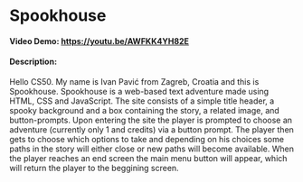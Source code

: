 # Spookhouse
#### Video Demo:  https://youtu.be/AWFKK4YH82E
#### Description:
Hello CS50.
My name is Ivan Pavić from Zagreb, Croatia and this is Spookhouse.
Spookhouse is a web-based text adventure made using HTML, CSS and JavaScript.
The site consists of a simple title header, a spooky background and a box containing the story, a related image, and button-prompts.
Upon entering the site the player is prompted to choose an adventure (currently only 1 and credits) via a button prompt. The player 
then gets to choose which options to take and depending on his choices some paths in the story will either close or new paths will 
become available.
When the player reaches an end screen the main menu button will appear, which will return the player to the beggining screen.